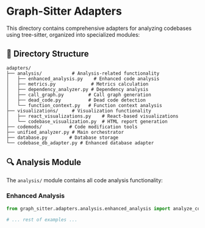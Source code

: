 # Graph-Sitter Adapters

This directory contains comprehensive adapters for analyzing codebases using tree-sitter, organized into specialized modules:

## 📁 Directory Structure

```
adapters/
├── analysis/           # Analysis-related functionality
│   ├── enhanced_analysis.py    # Enhanced code analysis
│   ├── metrics.py             # Metrics calculation
│   ├── dependency_analyzer.py # Dependency analysis
│   ├── call_graph.py         # Call graph generation
│   ├── dead_code.py          # Dead code detection
│   └── function_context.py   # Function context analysis
├── visualizations/     # Visualization functionality
│   ├── react_visualizations.py    # React-based visualizations
│   └── codebase_visualization.py  # HTML report generation
├── codemods/          # Code modification tools
├── unified_analyzer.py # Main orchestrator
├── database.py        # Database storage
└── codebase_db_adapter.py # Enhanced database adapter
```

## 🔍 Analysis Module

The `analysis/` module contains all code analysis functionality:

### Enhanced Analysis
```python
from graph_sitter.adapters.analysis.enhanced_analysis import analyze_codebase_enhanced

# ... rest of examples ...
```
